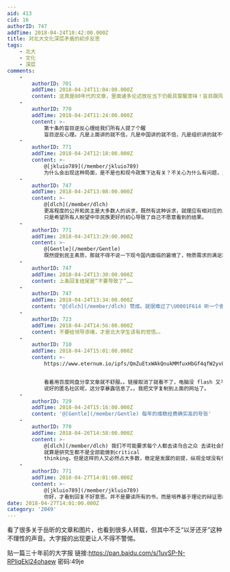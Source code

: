 ```yaml
---
aid: 413
cid: 16
authorID: 747
addTime: 2018-04-24T10:42:00.000Z
title: 对北大文化深层矛盾的初步反思
tags:
    - 北大
    - 文化
    - 深层
comments:
    -
        authorID: 701
        addTime: 2018-04-24T11:04:00.000Z
        content: 这真是80年代的文章，里面诸多论述放在当下仍极具警醒意味！盲目跟风，盲目超前，这些都是国内极为突出的问题……
    -
        authorID: 770
        addTime: 2018-04-24T11:24:00.000Z
        content: >-
            第十条的盲目逆反心理给我们所有人提了个醒
            盲目逆反心理。凡是上面讲的就不信，凡是中国讲的就不信，凡是组织讲的就不信，似乎已成了不少同学的心理定势。其实盲目逆反和盲目听从是同样可悲的病态心理，是一种亚精神分裂症，在这种心态下，推动社会进步只是梦呓。
    -
        authorID: 771
        addTime: 2018-04-24T12:18:00.000Z
        content: >-
            @[jkluio789](/member/jkluio789)
            为什么会出现这种局面，是不是也和现今政策下达有关？不关心为什么有问题，只想着怎么解决问题。这就产生了上层给出方法的指示却不解释缘由，这样民众就算听从也会产生疑问。久而久之造成逆反也是可能。
    -
        authorID: 747
        addTime: 2018-04-24T13:08:00.000Z
        content: >-
            @[dlch](/member/dlch)
            更高程度的公开和民主是大多数人的诉求，既然有这种诉求，就理应有相对应的民主素质，理应用民主理性的方式寻求解决措施。如果要给出明确的办法，找到解决渠道，那只能说不知道，因为自己所知有限，问题盘根错节。
            只是希望所有人盼望中华民族更好的初心导致了自己不愿意看到的结果。
    -
        authorID: 771
        addTime: 2018-04-24T13:29:00.000Z
        content: >-
            @[Gentle](/member/Gentle)
            既然提到民主素质，那就不得不说一下现今国内面临的窘境了，物质需求的满足和精神文明的匮乏。这里的精神文明谈的不是娱乐精神而是一定理论基础上的思考能力。也正是这种匮乏，民众诉求容易演变成毫无意义的网络骂战……我想这也是上层堵口不疏的原因之一
    -
        authorID: 747
        addTime: 2018-04-24T13:30:00.000Z
        content: 上条回复结尾是“不要导致了”……
    -
        authorID: 747
        addTime: 2018-04-24T13:34:00.000Z
        content: "@[dlch](/member/dlch) 赞成。就很难过了\U0001F614 听一个做行政诉讼的律师说，每年“维稳”的支出是国防支出的两倍。"
    -
        authorID: 723
        addTime: 2018-04-24T14:56:00.000Z
        content: 不要给领导添堵，才是北大学生该有的觉悟。。
    -
        authorID: 710
        addTime: 2018-04-24T15:01:00.000Z
        content: >-
            https://www.eternum.io/ipfs/QmZuEtxWAkQnukMMfuxHbGf4qfW2yv8TTjJQWD5pgHTbL4/


            看着用百度网盘分享文章就不舒服。。链接取消了就看不了，电脑没 flash 又不能预览。。
            说好的匿名社区呢，这分享暴露信息了。。我把文字复制到上面的网址了。
    -
        authorID: 729
        addTime: 2018-04-24T15:16:00.000Z
        content: '@[Gentle](/member/Gentle) 每年的维稳经费确实高的夸张'
    -
        authorID: 770
        addTime: 2018-04-26T14:58:00.000Z
        content: >-
            @[dlch](/member/dlch) 我们不可能要求每个人都去读乌合之众 去读社会契约论
            就算是研究生都不是全部能做到critical
            thinking，但是这样的人又必然占大多数，稳定是发展的前提，纵观全球没有任何一个国家是在内战中高速发展的，从某种程度上说，维稳是非常必要的，但是我特么实在是想不明白，都特么过了20年了，北大为什么要有这么激烈的反应
    -
        authorID: 771
        addTime: 2018-04-27T14:01:00.000Z
        content: >-
            @[jkluio789](/member/jkluio789)
            你好，才看到回复不好意思。并不是要读所有的书，而是培养基于理论的辩证思维。确实现今大部分研究生都做不到辩证思维，那么缘由在哪？举个例子，我们有学习马列主义毛泽东思想邓小平理论，但大部分时间是背诵而不是理解。那么换一个角度学习，带着问题去思考去调查，比如为什么当时会出现这种思想，这种思想为什么能影响社会发展之类。这些其实是可以从大学开始就可以教授的。另一问题，为什么在现今这个节点反应会变得激烈，我没有亲身接触到整个事件只能提出两方面假说供大家参考。第一，从学生自身来说，信息爆炸，可以说相比较之前，如今学生思维更加活跃，思考的深度广度在网络的作用下大幅提高（问题也有，在接受了十几年填鸭式教育所形成的世界观不牢固，很容易走向极端）。第二，从外界来看，确实上层维稳势在必行，中国经不起也不能允许任何动荡！但现今的问题是在把握维稳的力度上出现了问题。许多事情做可以，超过一定度更容易造成反弹。而北大作为一个象征意义极强的高校，处理方式过于粗暴，这样的行为恰好越过了这条维稳的红线，也成这整个持续一个多月事件爆发的导火索，所以也就激起了民众的强烈反弹。不过这些言论我没有进行调查研究，所以只能是可能性的假说，仅供大家参考，谢谢。最后要说的是，岳昕如果已经回校，那么这次事件就暂时让他平息下来，但这只是个感叹号，想要平稳推进民主进程，还需要时间，一蹴而就不说不现实，但带来的伤害我们谁也承担不起！
date: 2018-04-27T14:01:00.000Z
category: '2049'
---
```


看了很多关于岳昕的文章和图片，也看到很多人转载，但其中不乏“以牙还牙”这种不理性的声音。大字报的出现更让人不得不警惕。

贴一篇三十年前的大字报 链接:https://pan.baidu.com/s/1uvSP-N-RPliqEkl24ohaew 密码:49je
